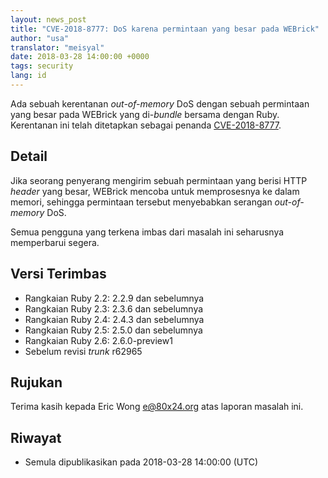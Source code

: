 ```yaml
---
layout: news_post
title: "CVE-2018-8777: DoS karena permintaan yang besar pada WEBrick"
author: "usa"
translator: "meisyal"
date: 2018-03-28 14:00:00 +0000
tags: security
lang: id
---
```


Ada sebuah kerentanan *out-of-memory* DoS dengan sebuah permintaan yang besar
pada WEBrick yang di-*bundle* bersama dengan Ruby. Kerentanan ini telah
ditetapkan sebagai penanda [CVE-2018-8777](http://cve.mitre.org/cgi-bin/cvename.cgi?name=CVE-2018-8777).

## Detail

Jika seorang penyerang mengirim sebuah permintaan yang berisi HTTP *header*
yang besar, WEBrick mencoba untuk memprosesnya ke dalam memori, sehingga
permintaan tersebut menyebabkan serangan *out-of-memory* DoS.

Semua pengguna yang terkena imbas dari masalah ini seharusnya memperbarui
segera.

## Versi Terimbas

* Rangkaian Ruby 2.2: 2.2.9 dan sebelumnya
* Rangkaian Ruby 2.3: 2.3.6 dan sebelumnya
* Rangkaian Ruby 2.4: 2.4.3 dan sebelumnya
* Rangkaian Ruby 2.5: 2.5.0 dan sebelumnya
* Rangkaian Ruby 2.6: 2.6.0-preview1
* Sebelum revisi *trunk* r62965

## Rujukan

Terima kasih kepada Eric Wong <e@80x24.org> atas laporan masalah ini.

## Riwayat

* Semula dipublikasikan pada 2018-03-28 14:00:00 (UTC)
